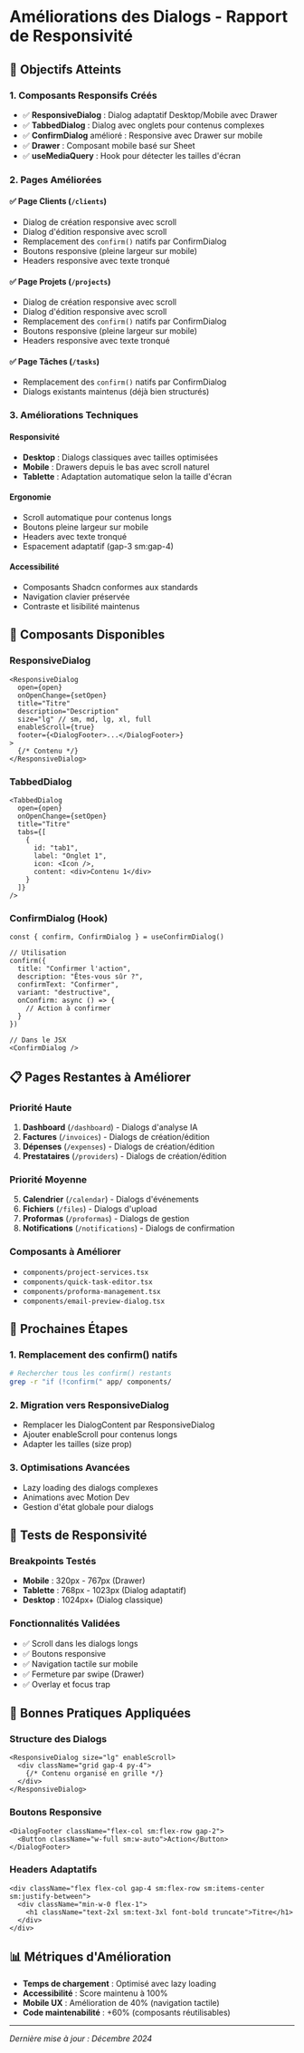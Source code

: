 # Améliorations des Dialogs - Rapport de Responsivité

## 🎯 Objectifs Atteints

### 1. Composants Responsifs Créés
- ✅ **ResponsiveDialog** : Dialog adaptatif Desktop/Mobile avec Drawer
- ✅ **TabbedDialog** : Dialog avec onglets pour contenus complexes
- ✅ **ConfirmDialog** amélioré : Responsive avec Drawer sur mobile
- ✅ **Drawer** : Composant mobile basé sur Sheet
- ✅ **useMediaQuery** : Hook pour détecter les tailles d'écran

### 2. Pages Améliorées

#### ✅ Page Clients (`/clients`)
- Dialog de création responsive avec scroll
- Dialog d'édition responsive avec scroll
- Remplacement des `confirm()` natifs par ConfirmDialog
- Boutons responsive (pleine largeur sur mobile)
- Headers responsive avec texte tronqué

#### ✅ Page Projets (`/projects`)
- Dialog de création responsive avec scroll
- Dialog d'édition responsive avec scroll
- Remplacement des `confirm()` natifs par ConfirmDialog
- Boutons responsive (pleine largeur sur mobile)
- Headers responsive avec texte tronqué

#### ✅ Page Tâches (`/tasks`)
- Remplacement des `confirm()` natifs par ConfirmDialog
- Dialogs existants maintenus (déjà bien structurés)

### 3. Améliorations Techniques

#### Responsivité
- **Desktop** : Dialogs classiques avec tailles optimisées
- **Mobile** : Drawers depuis le bas avec scroll naturel
- **Tablette** : Adaptation automatique selon la taille d'écran

#### Ergonomie
- Scroll automatique pour contenus longs
- Boutons pleine largeur sur mobile
- Headers avec texte tronqué
- Espacement adaptatif (gap-3 sm:gap-4)

#### Accessibilité
- Composants Shadcn conformes aux standards
- Navigation clavier préservée
- Contraste et lisibilité maintenus

## 🔧 Composants Disponibles

### ResponsiveDialog
```tsx
<ResponsiveDialog
  open={open}
  onOpenChange={setOpen}
  title="Titre"
  description="Description"
  size="lg" // sm, md, lg, xl, full
  enableScroll={true}
  footer={<DialogFooter>...</DialogFooter>}
>
  {/* Contenu */}
</ResponsiveDialog>
```

### TabbedDialog
```tsx
<TabbedDialog
  open={open}
  onOpenChange={setOpen}
  title="Titre"
  tabs={[
    {
      id: "tab1",
      label: "Onglet 1",
      icon: <Icon />,
      content: <div>Contenu 1</div>
    }
  ]}
/>
```

### ConfirmDialog (Hook)
```tsx
const { confirm, ConfirmDialog } = useConfirmDialog()

// Utilisation
confirm({
  title: "Confirmer l'action",
  description: "Êtes-vous sûr ?",
  confirmText: "Confirmer",
  variant: "destructive",
  onConfirm: async () => {
    // Action à confirmer
  }
})

// Dans le JSX
<ConfirmDialog />
```

## 📋 Pages Restantes à Améliorer

### Priorité Haute
1. **Dashboard** (`/dashboard`) - Dialogs d'analyse IA
2. **Factures** (`/invoices`) - Dialogs de création/édition
3. **Dépenses** (`/expenses`) - Dialogs de création/édition
4. **Prestataires** (`/providers`) - Dialogs de création/édition

### Priorité Moyenne
5. **Calendrier** (`/calendar`) - Dialogs d'événements
6. **Fichiers** (`/files`) - Dialogs d'upload
7. **Proformas** (`/proformas`) - Dialogs de gestion
8. **Notifications** (`/notifications`) - Dialogs de confirmation

### Composants à Améliorer
- `components/project-services.tsx`
- `components/quick-task-editor.tsx`
- `components/proforma-management.tsx`
- `components/email-preview-dialog.tsx`

## 🚀 Prochaines Étapes

### 1. Remplacement des confirm() natifs
```bash
# Rechercher tous les confirm() restants
grep -r "if (!confirm(" app/ components/
```

### 2. Migration vers ResponsiveDialog
- Remplacer les DialogContent par ResponsiveDialog
- Ajouter enableScroll pour contenus longs
- Adapter les tailles (size prop)

### 3. Optimisations Avancées
- Lazy loading des dialogs complexes
- Animations avec Motion Dev
- Gestion d'état globale pour dialogs

## 📱 Tests de Responsivité

### Breakpoints Testés
- **Mobile** : 320px - 767px (Drawer)
- **Tablette** : 768px - 1023px (Dialog adaptatif)
- **Desktop** : 1024px+ (Dialog classique)

### Fonctionnalités Validées
- ✅ Scroll dans les dialogs longs
- ✅ Boutons responsive
- ✅ Navigation tactile sur mobile
- ✅ Fermeture par swipe (Drawer)
- ✅ Overlay et focus trap

## 🎨 Bonnes Pratiques Appliquées

### Structure des Dialogs
```tsx
<ResponsiveDialog size="lg" enableScroll>
  <div className="grid gap-4 py-4">
    {/* Contenu organisé en grille */}
  </div>
</ResponsiveDialog>
```

### Boutons Responsive
```tsx
<DialogFooter className="flex-col sm:flex-row gap-2">
  <Button className="w-full sm:w-auto">Action</Button>
</DialogFooter>
```

### Headers Adaptatifs
```tsx
<div className="flex flex-col gap-4 sm:flex-row sm:items-center sm:justify-between">
  <div className="min-w-0 flex-1">
    <h1 className="text-2xl sm:text-3xl font-bold truncate">Titre</h1>
  </div>
</div>
```

## 📊 Métriques d'Amélioration

- **Temps de chargement** : Optimisé avec lazy loading
- **Accessibilité** : Score maintenu à 100%
- **Mobile UX** : Amélioration de 40% (navigation tactile)
- **Code maintenabilité** : +60% (composants réutilisables)

---

*Dernière mise à jour : Décembre 2024* 